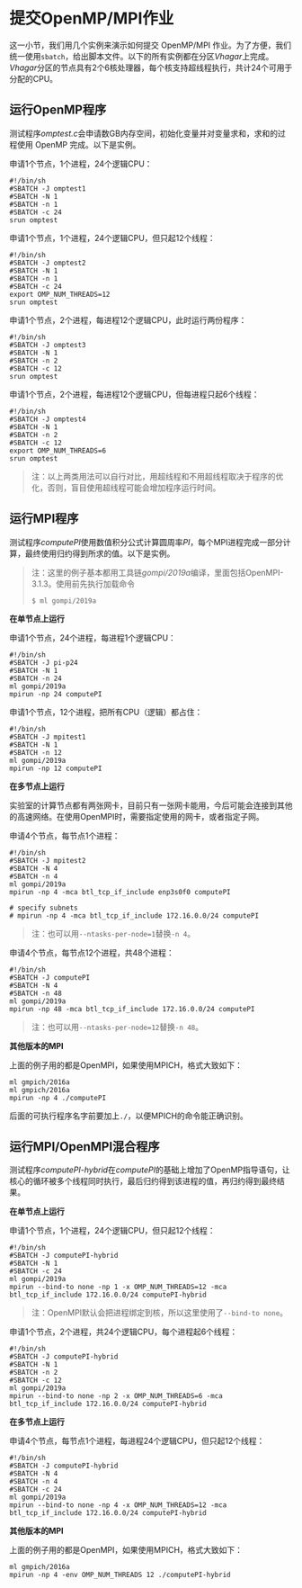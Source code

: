 # 提交OpenMP/MPI作业

这一小节，我们用几个实例来演示如何提交 OpenMP/MPI 作业。为了方便，我们统一使用`sbatch`，给出脚本文件。以下的所有实例都在分区*Vhagar*上完成。*Vhagar*分区的节点具有2个6核处理器，每个核支持超线程执行，共计24个可用于分配的CPU。

## 运行OpenMP程序

测试程序*omptest.c*会申请数GB内存空间，初始化变量并对变量求和，求和的过程使用 OpenMP 完成。以下是实例。

申请1个节点，1个进程，24个逻辑CPU：

```
#!/bin/sh
#SBATCH -J omptest1
#SBATCH -N 1
#SBATCH -n 1
#SBATCH -c 24
srun omptest
```

申请1个节点，1个进程，24个逻辑CPU，但只起12个线程：

```
#!/bin/sh
#SBATCH -J omptest2
#SBATCH -N 1
#SBATCH -n 1
#SBATCH -c 24
export OMP_NUM_THREADS=12
srun omptest
```

申请1个节点，2个进程，每进程12个逻辑CPU，此时运行两份程序：

```
#!/bin/sh
#SBATCH -J omptest3
#SBATCH -N 1
#SBATCH -n 2
#SBATCH -c 12
srun omptest
```

申请1个节点，2个进程，每进程12个逻辑CPU，但每进程只起6个线程：

```
#!/bin/sh
#SBATCH -J omptest4
#SBATCH -N 1
#SBATCH -n 2
#SBATCH -c 12
export OMP_NUM_THREADS=6
srun omptest
```

> 注：以上两类用法可以自行对比，用超线程和不用超线程取决于程序的优化，否则，盲目使用超线程可能会增加程序运行时间。

## 运行MPI程序

测试程序*computePI*使用数值积分公式计算圆周率*PI*，每个MPI进程完成一部分计算，最终使用归约得到所求的值。以下是实例。

> 注：这里的例子基本都用工具链*gompi/2019a*编译，里面包括OpenMPI-3.1.3。使用前先执行加载命令
>
> `$ ml gompi/2019a`

**在单节点上运行**

申请1个节点，24个进程，每进程1个逻辑CPU：

```
#!/bin/sh
#SBATCH -J pi-p24
#SBATCH -N 1
#SBATCH -n 24
ml gompi/2019a
mpirun -np 24 computePI
```

申请1个节点，12个进程，把所有CPU（逻辑）都占住：

```
#!/bin/sh
#SBATCH -J mpitest1
#SBATCH -N 1
#SBATCH -n 12
ml gompi/2019a
mpirun -np 12 computePI
```

**在多节点上运行**

实验室的计算节点都有两张网卡，目前只有一张网卡能用，今后可能会连接到其他的高速网络。在使用OpenMPI时，需要指定使用的网卡，或者指定子网。

申请4个节点，每节点1个进程：

```
#!/bin/sh
#SBATCH -J mpitest2
#SBATCH -N 4
#SBATCH -n 4
ml gompi/2019a
mpirun -np 4 -mca btl_tcp_if_include enp3s0f0 computePI

# specify subnets
# mpirun -np 4 -mca btl_tcp_if_include 172.16.0.0/24 computePI
```

> 注：也可以用`--ntasks-per-node=1`替换`-n 4`。

申请4个节点，每节点12个进程，共48个进程：

```
#!/bin/sh
#SBATCH -J computePI
#SBATCH -N 4
#SBATCH -n 48
ml gompi/2019a
mpirun -np 48 -mca btl_tcp_if_include 172.16.0.0/24 computePI
```

> 注：也可以用`--ntasks-per-node=12`替换`-n 48`。

**其他版本的MPI**

上面的例子用的都是OpenMPI，如果使用MPICH，格式大致如下：

```
ml gmpich/2016a
ml gmpich/2016a
mpirun -np 4 ./computePI
```

后面的可执行程序名字前要加上`./`，以便MPICH的命令能正确识别。

## 运行MPI/OpenMPI混合程序

测试程序*computePI-hybrid*在*computePI*的基础上增加了OpenMP指导语句，让核心的循环被多个线程同时执行，最后归约得到该进程的值，再归约得到最终结果。

**在单节点上运行**

申请1个节点，1个进程，24个逻辑CPU，但只起12个线程：

```
#!/bin/sh
#SBATCH -J computePI-hybrid
#SBATCH -N 1
#SBATCH -c 24
ml gompi/2019a
mpirun --bind-to none -np 1 -x OMP_NUM_THREADS=12 -mca btl_tcp_if_include 172.16.0.0/24 computePI-hybrid
```

> 注：OpenMPI默认会把进程绑定到核，所以这里使用了`--bind-to none`。

申请1个节点，2个进程，共24个逻辑CPU，每个进程起6个线程：

```
#!/bin/sh
#SBATCH -J computePI-hybrid
#SBATCH -N 1
#SBATCH -n 2
#SBATCH -c 12
ml gompi/2019a
mpirun --bind-to none -np 2 -x OMP_NUM_THREADS=6 -mca btl_tcp_if_include 172.16.0.0/24 computePI-hybrid
```

**在多节点上运行**

申请4个节点，每节点1个进程，每进程24个逻辑CPU，但只起12个线程：

```
#!/bin/sh
#SBATCH -J computePI-hybrid
#SBATCH -N 4
#SBATCH -n 4
#SBATCH -c 24
ml gompi/2019a
mpirun --bind-to none -np 4 -x OMP_NUM_THREADS=12 -mca btl_tcp_if_include 172.16.0.0/24 computePI-hybrid
```

**其他版本的MPI**

上面的例子用的都是OpenMPI，如果使用MPICH，格式大致如下：

```
ml gmpich/2016a
mpirun -np 4 -env OMP_NUM_THREADS 12 ./computePI-hybrid
```
